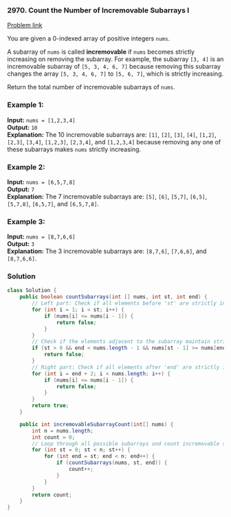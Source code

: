 ### 2970. Count the Number of Incremovable Subarrays I
[Problem link](https://leetcode.com/problems/count-the-number-of-incremovable-subarrays-i/)

You are given a 0-indexed array of positive integers `nums`.

A subarray of `nums` is called **incremovable** if `nums` becomes strictly increasing on removing the subarray. For example, the subarray `[3, 4]` is an incremovable subarray of `[5, 3, 4, 6, 7]` because removing this subarray changes the array `[5, 3, 4, 6, 7]` to `[5, 6, 7]`, which is strictly increasing.

Return the total number of incremovable subarrays of `nums`.

### Example 1:
**Input:** `nums = [1,2,3,4]`  
**Output:** `10`  
**Explanation:** The 10 incremovable subarrays are: `[1]`, `[2]`, `[3]`, `[4]`, `[1,2]`, `[2,3]`, `[3,4]`, `[1,2,3]`, `[2,3,4]`, and `[1,2,3,4]` because removing any one of these subarrays makes `nums` strictly increasing.

### Example 2:
**Input:** `nums = [6,5,7,8]`  
**Output:** `7`  
**Explanation:** The 7 incremovable subarrays are: `[5]`, `[6]`, `[5,7]`, `[6,5]`, `[5,7,8]`, `[6,5,7]`, and `[6,5,7,8]`.

### Example 3:
**Input:** `nums = [8,7,6,6]`  
**Output:** `3`  
**Explanation:** The 3 incremovable subarrays are: `[8,7,6]`, `[7,6,6]`, and `[8,7,6,6]`.  

### Solution

```java
class Solution {
    public boolean countSubarrays(int [] nums, int st, int end) {
        // Left part: Check if all elements before 'st' are strictly increasing
        for (int i = 1; i < st; i++) {
            if (nums[i] <= nums[i - 1]) {
                return false;
            }
        }
        // Check if the elements adjacent to the subarray maintain strictly increasing property
        if (st > 0 && end < nums.length - 1 && nums[st - 1] >= nums[end + 1]) {
            return false;
        }
        // Right part: Check if all elements after 'end' are strictly increasing
        for (int i = end + 2; i < nums.length; i++) {
            if (nums[i] <= nums[i - 1]) {
                return false;
            }
        }
        return true;
    }

    public int incremovableSubarrayCount(int[] nums) {
        int n = nums.length;
        int count = 0;
        // Loop through all possible subarrays and count incremovable subarrays
        for (int st = 0; st < n; st++) {
            for (int end = st; end < n; end++) {
                if (countSubarrays(nums, st, end)) {
                    count++;
                }
            }
        }
        return count;
    }
}
```